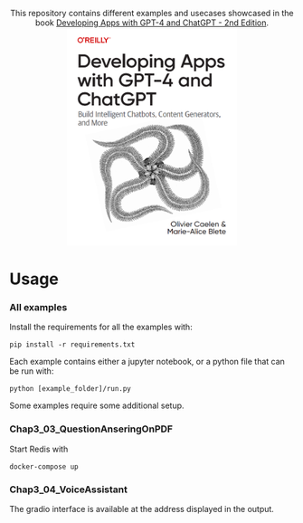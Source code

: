 <p align="center">
This repository contains different examples and usecases showcased in the book <a href="https://appswithgpt.com">Developing Apps with GPT-4 and ChatGPT - 2nd Edition</a>.
<img src="./images/book_cover.png" alt="Book cover" width="300"/>
</p>

# Usage

### All examples
Install the requirements for all the examples with:

    pip install -r requirements.txt

Each example contains either a jupyter notebook, or a python file that can be run with:

    python [example_folder]/run.py

Some examples require some additional setup.

### Chap3_03_QuestionAnseringOnPDF
Start Redis with

    docker-compose up

### Chap3_04_VoiceAssistant
The gradio interface is available at the address displayed in the output.
